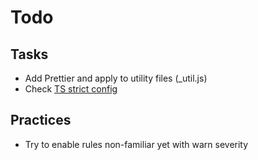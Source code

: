 # Todo

## Tasks

- Add Prettier and apply to utility files (_util.js)
- Check [TS strict config](https://github.com/typescript-eslint/typescript-eslint/blob/main/packages/eslint-plugin/src/configs/strict.ts)

## Practices

- Try to enable rules non-familiar yet with warn severity
